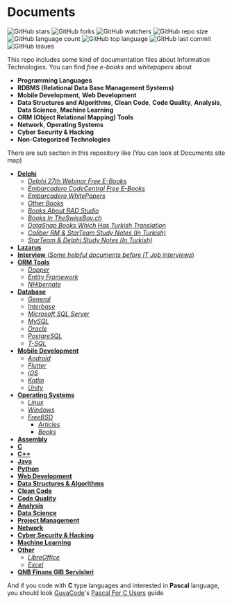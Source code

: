 # Documents

![GitHub stars](https://img.shields.io/github/stars/coderserdar/Documents?style=social) ![GitHub forks](https://img.shields.io/github/forks/coderserdar/Documents?style=social) ![GitHub watchers](https://img.shields.io/github/watchers/coderserdar/Documents?style=social) ![GitHub repo size](https://img.shields.io/github/repo-size/coderserdar/Documents?style=plastic) ![GitHub language count](https://img.shields.io/github/languages/count/coderserdar/Documents?style=plastic) ![GitHub top language](https://img.shields.io/github/languages/top/coderserdar/Documents?style=plastic) ![GitHub last commit](https://img.shields.io/github/last-commit/coderserdar/Documents?color=red&style=plastic) ![GitHub issues](https://img.shields.io/github/issues/coderserdar/Documents)

This repo includes some kind of documentation files about Information Technologies.
You can find *free e-books* and *whitepapers* about
 - **Programming Languages**
 - **RDBMS (Relational Data Base Management Systems)**
 - **Mobile Development**, **Web Development**
 - **Data Structures and Algorithms**, **Clean Code**, **Code Quality**, **Analysis**, **Data Science**, **Machine Learning**
 - **ORM (Object Relational Mapping) Tools**
 - **Network**, **Operating Systems**
 - **Cyber Security & Hacking**
 - **Non-Categorized Technologies**
 
There are sub section in this repository like (You can look at Documents site map)
 - [**Delphi**](https://github.com/coderserdar/Documents/tree/main/Delphi/)
   + [*Delphi 27th Webinar Free E-Books*](https://github.com/coderserdar/Documents/tree/main/Delphi/Delphi%2027th%20Webinar)
   + [*Embarcadero CodeCentral Free E-Books*](https://github.com/coderserdar/Documents/tree/main/Delphi/Embarcadero%20CodeCentral)
   + [*Embarcadero WhitePapers*](https://github.com/coderserdar/Documents/tree/main/Delphi/Embarcadero%20WhitePapers)
   + [*Other Books*](https://github.com/coderserdar/Documents/tree/main/Delphi/Other%20Books)
   + [*Books About RAD Studio*](https://github.com/coderserdar/Documents/tree/main/Delphi/RAD%20Studio)
   + [*Books In TheSwissBay.ch*](https://github.com/coderserdar/Documents/tree/main/Delphi/The%20Swiss%20Bay)
   + [*DataSnap Books Which Has Turkish Translation*](https://github.com/coderserdar/Documents/tree/main/Delphi/DataSnap)
   + [*Caliber RM & StarTeam Study Notes (In Turkish)*](https://github.com/coderserdar/Documents/tree/main/Delphi/CaliberRM%20Ve%20StarTeam)
   + [*StarTeam & Delphi Study Notes (In Turkish)*](https://github.com/coderserdar/Documents/tree/main/Delphi/StarTeam%20ve%20Delphi)
 - [**Lazarus**](https://github.com/coderserdar/Documents/tree/main/Lazarus)
 - [**Interview** (*Some helpful documents before IT Job interviews*)](https://github.com/coderserdar/Documents/tree/main/Interview)
 - [**ORM Tools**](https://github.com/coderserdar/Documents/tree/main/ORM%20(Object%20Relational%20Mapping))
   + [*Dapper*](https://github.com/coderserdar/Documents/tree/main/ORM%20(Object%20Relational%20Mapping)/Dapper)
   + [*Entity Framework*](https://github.com/coderserdar/Documents/tree/main/ORM%20(Object%20Relational%20Mapping)/Entity%20Framework)
   + [*NHibernate*](https://github.com/coderserdar/Documents/tree/main/ORM%20(Object%20Relational%20Mapping)/NHibernate)
 - [**Database**](https://github.com/coderserdar/Documents/tree/main/Database/)
   + [*General*](https://github.com/coderserdar/Documents/tree/main/Database/General)
   + [*Interbase*](https://github.com/coderserdar/Documents/tree/main/Database/Interbase)
   + [*Microsoft SQL Server*](https://github.com/coderserdar/Documents/tree/main/Database/Microsoft%20SQL%20Server)
   + [*MySQL*](https://github.com/coderserdar/Documents/tree/main/Database/MySQL)
   + [*Oracle*](https://github.com/coderserdar/Documents/tree/main/Database/Oracle)
   + [*PostgreSQL*](https://github.com/coderserdar/Documents/tree/main/Database/PostgreSQL)
   + [*T-SQL*](https://github.com/coderserdar/Documents/tree/main/Database/T-SQL)
 - [**Mobile Development**](https://github.com/coderserdar/Documents/tree/main/Mobile%20Development)
   + [*Android*](https://github.com/coderserdar/Documents/tree/main/Mobile%20Development/Android)
   + [*Flutter*](https://github.com/coderserdar/Documents/tree/main/Mobile%20Development/Flutter)
   + [*iOS*](https://github.com/coderserdar/Documents/tree/main/Mobile%20Development/iOS)
   + [*Kotlin*](https://github.com/coderserdar/Documents/tree/main/Mobile%20Development/Kotlin)
   + [*Unity*](https://github.com/coderserdar/Documents/tree/main/Mobile%20Development/Unity)
 - [**Operating Systems**](https://github.com/coderserdar/Documents/tree/main/Operating%20Systems)
   + [*Linux*](https://github.com/coderserdar/Documents/tree/main/Operating%20Systems/Linux)
   + [*Windows*](https://github.com/coderserdar/Documents/tree/main/Operating%20Systems/Windows)
   + [*FreeBSD*](https://github.com/coderserdar/Documents/tree/main/Operating%20Systems/FreeBSD)
     + [*Articles*](https://github.com/coderserdar/Documents/tree/main/Operating%20Systems/FreeBSD/Articles)
     + [*Books*](https://github.com/coderserdar/Documents/tree/main/Operating%20Systems/FreeBSD/Books)
 - [**Assembly**](https://github.com/coderserdar/Documents/tree/main/Assembly)
 - [**C**](https://github.com/coderserdar/Documents/tree/main/C)
 - [**C++**](https://github.com/coderserdar/Documents/tree/main/C++)
 - [**Java**](https://github.com/coderserdar/Documents/tree/main/Java)
 - [**Python**](https://github.com/coderserdar/Documents/tree/main/Python)
 - [**Web Development**](https://github.com/coderserdar/Documents/tree/main/Web%20Development)
 - [**Data Structures & Algorithms**](https://github.com/coderserdar/Documents/tree/main/Data%20Structures%20%26%20Algorithms)
 - [**Clean Code**](https://github.com/coderserdar/Documents/tree/main/Clean%20Code)
 - [**Code Quality**](https://github.com/coderserdar/Documents/tree/main/Code%20Quality)
 - [**Analysis**](https://github.com/coderserdar/Documents/tree/main/Analysis)
 - [**Data Science**](https://github.com/coderserdar/Documents/tree/main/Data%20Science)
 - [**Project Management**](https://github.com/coderserdar/Documents/tree/main/Project%20Management)
 - [**Network**](https://github.com/coderserdar/Documents/tree/main/Network)
 - [**Cyber Security & Hacking**](https://github.com/coderserdar/Documents/tree/main/Cyber%20Security%20%26%20Hacking)
 - [**Machine Learning**](https://github.com/coderserdar/Documents/tree/main/Machine%20Learning)
 - [**Other**](https://github.com/coderserdar/Documents/tree/main/Other)
   - [*LibreOffice*](https://github.com/coderserdar/Documents/tree/main/Other/LibreOffice)
   - [*Excel*](https://github.com/coderserdar/Documents/tree/main/Other/Excel)
 - [**QNB Finans GIB Servisleri**](https://github.com/coderserdar/Documents/tree/main/QNB%20Finans%20GIB%20Servisleri)

And if you code with **C** type languages and interested in **Pascal** language, you should look [GuvaCode](https://github.com/GuvaCode)'s [Pascal For C Users](https://github.com/GuvaCode/Pascal-for-C-users) guide
